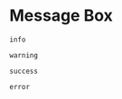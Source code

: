 # Message Box

```info
info
```

```warning
warning
```

```success
success
```

```error
error
```
